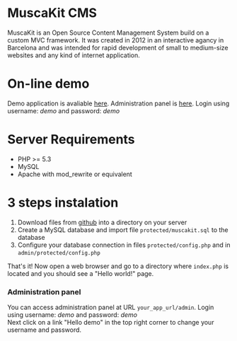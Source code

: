MuscaKit CMS
============

MuscaKit is an Open Source Content Management System build on a custom MVC framework. It was created in 2012 in an interactive agancy in Barcelona and was intended for rapid development of small to medium-size websites and any kind of internet application. 

# On-line demo

Demo application is avaliable [here](http://jacobmarcus.com/muscakit/). 
Administration panel is [here](http://jacobmarcus.com/muscakit/admin). Login using username: _demo_ and password: _demo_


# Server Requirements

- PHP >= 5.3
- MySQL
- Apache with mod_rewrite or equivalent

# 3 steps instalation

1. Download files from [github](https://github.com/kubamarkiewicz/MuscaKit-App) into a directory on your server
2. Create a MySQL database and import file `protected/muscakit.sql` to the database
3. Configure your database connection in files `protected/config.php` and in `admin/protected/config.php`

That's it! Now open a web browser and go to a directory where `index.php` is located and you should see a "Hello world!" page.

### Administration panel

You can access administration panel at URL `your_app_url/admin`. Login using username: _demo_ and password: _demo_  
Next click on a link "Hello demo" in the top right corner to change your username and password. 
